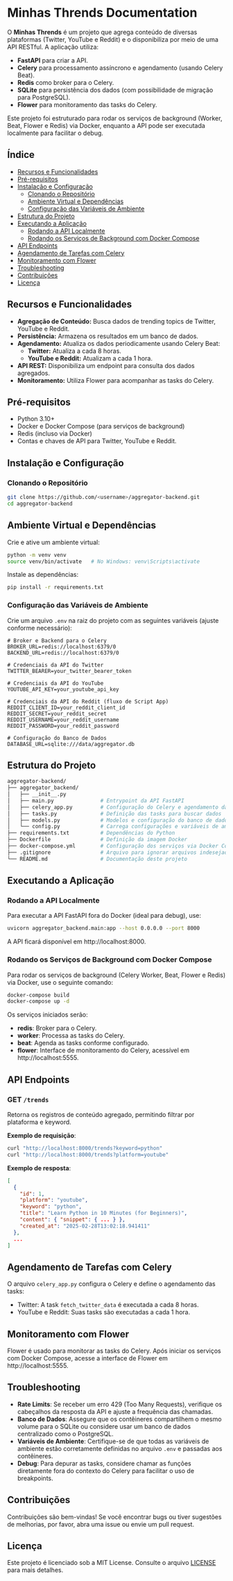 # Minhas Thrends Documentation

O **Minhas Thrends** é um projeto que agrega conteúdo de diversas plataformas (Twitter, YouTube e Reddit) e o disponibiliza por meio de uma API RESTful. A aplicação utiliza:

- **FastAPI** para criar a API.
- **Celery** para processamento assíncrono e agendamento (usando Celery Beat).
- **Redis** como broker para o Celery.
- **SQLite** para persistência dos dados (com possibilidade de migração para PostgreSQL).
- **Flower** para monitoramento das tasks do Celery.

Este projeto foi estruturado para rodar os serviços de background (Worker, Beat, Flower e Redis) via Docker, enquanto a API pode ser executada localmente para facilitar o debug.

## Índice

- [Recursos e Funcionalidades](#recursos-e-funcionalidades)
- [Pré-requisitos](#pré-requisitos)
- [Instalação e Configuração](#instalação-e-configuração)
  - [Clonando o Repositório](#clonando-o-repositório)
  - [Ambiente Virtual e Dependências](#ambiente-virtual-e-dependências)
  - [Configuração das Variáveis de Ambiente](#configuração-das-variáveis-de-ambiente)
- [Estrutura do Projeto](#estrutura-do-projeto)
- [Executando a Aplicação](#executando-a-aplicação)
  - [Rodando a API Localmente](#rodando-a-api-localmente)
  - [Rodando os Serviços de Background com Docker Compose](#rodando-os-serviços-de-background-com-docker-compose)
- [API Endpoints](#api-endpoints)
- [Agendamento de Tarefas com Celery](#agendamento-de-tarefas-com-celery)
- [Monitoramento com Flower](#monitoramento-com-flower)
- [Troubleshooting](#troubleshooting)
- [Contribuições](#contribuições)
- [Licença](#licença)

## Recursos e Funcionalidades

- **Agregação de Conteúdo:** Busca dados de trending topics de Twitter, YouTube e Reddit.
- **Persistência:** Armazena os resultados em um banco de dados.
- **Agendamento:** Atualiza os dados periodicamente usando Celery Beat:
  - **Twitter:** Atualiza a cada 8 horas.
  - **YouTube e Reddit:** Atualizam a cada 1 hora.
- **API REST:** Disponibiliza um endpoint para consulta dos dados agregados.
- **Monitoramento:** Utiliza Flower para acompanhar as tasks do Celery.

## Pré-requisitos

- Python 3.10+
- Docker e Docker Compose (para serviços de background)
- Redis (incluso via Docker)
- Contas e chaves de API para Twitter, YouTube e Reddit.

## Instalação e Configuração

### Clonando o Repositório

```bash
git clone https://github.com/<username>/aggregator-backend.git
cd aggregator-backend
```
## Ambiente Virtual e Dependências
Crie e ative um ambiente virtual:

```bash
python -m venv venv
source venv/bin/activate   # No Windows: venv\Scripts\activate
```
Instale as dependências:

```bash
pip install -r requirements.txt
```
### Configuração das Variáveis de Ambiente
Crie um arquivo ``.env`` na raiz do projeto com as seguintes variáveis (ajuste conforme necessário):

```dotenv
# Broker e Backend para o Celery
BROKER_URL=redis://localhost:6379/0
BACKEND_URL=redis://localhost:6379/0

# Credenciais da API do Twitter
TWITTER_BEARER=your_twitter_bearer_token

# Credenciais da API do YouTube
YOUTUBE_API_KEY=your_youtube_api_key

# Credenciais da API do Reddit (fluxo de Script App)
REDDIT_CLIENT_ID=your_reddit_client_id
REDDIT_SECRET=your_reddit_secret
REDDIT_USERNAME=your_reddit_username
REDDIT_PASSWORD=your_reddit_password

# Configuração do Banco de Dados
DATABASE_URL=sqlite:///data/aggregator.db

```

## Estrutura do Projeto
```bash
aggregator-backend/
├── aggregator_backend/
│   ├── __init__.py
│   ├── main.py               # Entrypoint da API FastAPI
│   ├── celery_app.py         # Configuração do Celery e agendamento das tasks
│   ├── tasks.py              # Definição das tasks para buscar dados
│   ├── models.py             # Modelos e configuração do banco de dados
│   └── config.py             # Carrega configurações e variáveis de ambiente
├── requirements.txt          # Dependências do Python
├── Dockerfile                # Definição da imagem Docker
├── docker-compose.yml        # Configuração dos serviços via Docker Compose
├── .gitignore                # Arquivo para ignorar arquivos indesejados no Git
└── README.md                 # Documentação deste projeto

```
## Executando a Aplicação
### Rodando a API Localmente
Para executar a API FastAPI fora do Docker (ideal para debug), use:

```bash
uvicorn aggregator_backend.main:app --host 0.0.0.0 --port 8000
```
A API ficará disponível em http://localhost:8000.

### Rodando os Serviços de Background com Docker Compose
Para rodar os serviços de background (Celery Worker, Beat, Flower e Redis) via Docker, use o seguinte comando:

```bash
docker-compose build
docker-compose up -d
```

Os serviços iniciados serão:

- **redis**: Broker para o Celery.
- **worker**: Processa as tasks do Celery.
- **beat**: Agenda as tasks conforme configurado.
- **flower**: Interface de monitoramento do Celery, acessível em http://localhost:5555.
## API Endpoints
### GET ``/trends``
Retorna os registros de conteúdo agregado, permitindo filtrar por plataforma e keyword.

**Exemplo de requisição**:

```bash
curl "http://localhost:8000/trends?keyword=python"
curl "http://localhost:8000/trends?platform=youtube"
```
**Exemplo de resposta**:

```json
[
  {
    "id": 1,
    "platform": "youtube",
    "keyword": "python",
    "title": "Learn Python in 10 Minutes (for Beginners)",
    "content": { "snippet": { ... } },
    "created_at": "2025-02-28T13:02:18.941411"
  },
  ...
]
```
## Agendamento de Tarefas com Celery
O arquivo ``celery_app.py`` configura o Celery e define o agendamento das tasks:

- Twitter: A task ``fetch_twitter_data`` é executada a cada 8 horas.
- YouTube e Reddit: Suas tasks são executadas a cada 1 hora.
## Monitoramento com Flower
Flower é usado para monitorar as tasks do Celery. Após iniciar os serviços com Docker Compose, acesse a interface de Flower em http://localhost:5555.

## Troubleshooting
- **Rate Limits**: Se receber um erro 429 (Too Many Requests), verifique os cabeçalhos da resposta da API e ajuste a frequência das chamadas.
- **Banco de Dados**: Assegure que os contêineres compartilhem o mesmo volume para o SQLite ou considere usar um banco de dados centralizado como o PostgreSQL.
- **Variáveis de Ambiente**: Certifique-se de que todas as variáveis de ambiente estão corretamente definidas no arquivo ``.env`` e passadas aos contêineres.
- **Debug**: Para depurar as tasks, considere chamar as funções diretamente fora do contexto do Celery para facilitar o uso de breakpoints.
## Contribuições
Contribuições são bem-vindas! Se você encontrar bugs ou tiver sugestões de melhorias, por favor, abra uma issue ou envie um pull request.

## Licença
Este projeto é licenciado sob a MIT License. Consulte o arquivo [LICENSE](LICENSE) para mais detalhes.

